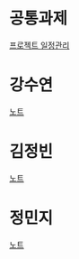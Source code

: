 # 공통과제
[프로젝트 일정관리](https://github.com/users/000vin000/projects/2/views/3)

# 강수연
[노트](하브루타_노트(강수연).md)

# 김정빈
[노트](하브루타_노트(김정빈).md)

# 정민지
[노트](하브루타_노트(정민지).md)

